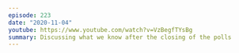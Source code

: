 ```yaml
---
episode: 223
date: "2020-11-04"
youtube: https://www.youtube.com/watch?v=VzBegfTYsBg
summary: Discussing what we know after the closing of the polls
---
```

